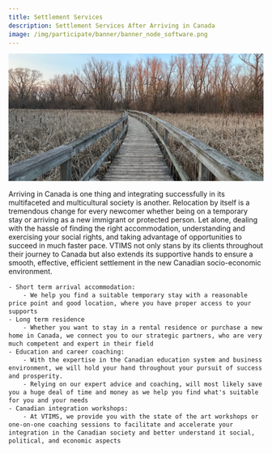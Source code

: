 ```yaml
---
title: Settlement Services
description: Settlement Services After Arriving in Canada
image: /img/participate/banner/banner_node_software.png
---
```




![Node Software](/img/participate/banner/Settlement1.jpg)


Arriving in Canada is one thing and integrating successfully in its multifaceted and multicultural society is another. Relocation by itself is a tremendous change for every newcomer whether being on a temporary stay or arriving as a new immigrant or protected person. Let alone, dealing with the hassle of finding the right accommodation, understanding  and exercising your social rights, and taking advantage of opportunities to succeed in much faster pace.  VTIMS not only stans by its clients throughout their journey to Canada but also extends its supportive hands to ensure a smooth, effective, efficient settlement in the new Canadian socio-economic environment.  

	- Short term arrival accommodation:
		- We help you find a suitable temporary stay with a reasonable price point and good location, where you have proper access to your supports
	- Long term residence
		- Whether you want to stay in a rental residence or purchase a new home in Canada, we connect you to our strategic partners, who are very much competent and expert in their field
	- Education and career coaching:
		- With the expertise in the Canadian education system and business environment, we will hold your hand throughout your pursuit of success and prosperity. 
		- Relying on our expert advice and coaching, will most likely save you a huge deal of time and money as we help you find what's suitable for you and your needs
	- Canadian integration workshops:
		- At VTIMS, we provide you with the state of the art workshops or one-on-one coaching sessions to facilitate and accelerate your integration in the Canadian society and better understand it social, political, and economic aspects


<!-- **IOTA networks consist of interconnected nodes that run the same node software. This software gives nodes read/write access to the Tangle, allows them to validate transactions, and allows them to store transactions in their local ledgers.**

## Hornet

HORNET is a powerful, community-driven IOTA node software written in Go. It is easy to install and runs on low-end devices like the Raspberry Pi 4. Hornet is being built and maintained by a group of community developers alongside the IOTA Foundation. Hornet is a full-fledged software providing full node capabilities including full support of the Chrysalis network update.

By running your own node you have the following benefits:

You have direct access to an IOTA network instead of having to connect to and trust someone else's node You help the IOTA network to become more distributed and more resilient by validating messages and value transactions in the IOTA network.

The Hornet Software will be further developed to run in the upcoming decentralized IOTA 2.0 network.

The full documentation for Hornet can be found here:

- [Hornet Documentation](/hornet/welcome)

The source code of the software can be found here:

- [Hornet GitHub](https://github.com/gohornet/hornet)

### Hornet Installation guides:

Standard installation following the Hornet Documentation:

- [Hornet documentation - set up a node](/hornet/getting_started)

### Hornet Community Tutorials:

Guides and easy one - line installations scripts created by IOTA community members:

- Nuriels playbook installation using Docker: [Nuriel's playbook](https://github.com/nuriel77/hornet-playbook)

- DeMicheles one-liner using Nuriels Playbook: [Install Hornet](https://github.com/demichele/install-hornet-1.5)

- Step-by-Step guide for Windows users by Phylo:

  - [Hornet node Installation guide Part 1](https://phyloiota.medium.com/iota-hornet-node-installation-81747de28338)
  - [Hornet node Installation guide Part 2](https://phyloiota.medium.com/iota-hornet-node-installation-2-8f2639e04d1d)

- [SWARM Hornet](https://github.com/tanglebay/swarm)

- Install Hornet Mainnet Node using `apt`: [Svenger 87 Alphanet Tutorial](https://github.com/svenger87/hornet-alphanet-tutorial)

- Run Hornet on a Raspberry Pi: [Raspihive Hornet](https://docs.raspihive.org/docs/install#45-first-start-of-raspihive-and-installation-of-the-hornet-node)

## BEE

The IOTA Foundation aims to allow machines of all performance levels to contribute to the IOTA network, from microcontrollers to phones, web browsers, and servers.

Therefore, Bee is being developed as a modular collection of extendable crates, which expose foreign function interfaces (FFIs) for the next iteration of client libraries.

Bee is together with Hornet the second Node software implemented to run on the IOTA Mainnet.

Bee will also be further developed to be a reference implementation in the upcoming decentralized IOTA 2.0 Mainnet.

The full documentation for BEE can be found here:

- [BEE Documentation](/bee/getting_started)

The source code of the software can be found here:

- [Bee GitHub](https://github.com/iotaledger/bee)

### BEE Installation guides

Standard installation following the Bee Documentation:

- [Set up a BEE Node](/bee/setup_a_node)

### Bee Community Tutorials:

- [SWARM Bee](https://github.com/tanglebay/swarm)

## GoShimmer

GoShimmer is a prototype node software exploring the implementation of IOTA 2.0. It is a research and engineering project from the IOTA Foundation seeking to evaluate Coordicide concepts by implementing them in a node software.

Due to the prototypical nature of the project, things written today may reflect how things are tomorrow.

The software is written in Go and is currently the software used in the IOTA 2.0 DevNet where the upcoming IOTA 2.0 version without a coordinator node is tested and optimized in collaboration with a huge amount of community contributors. GoShimmer allows testing and analyzing all upcoming features of IOTA and is therefore an essential part of the ongoing IOTA Research.

GoShimmer will not be developed as an upcoming Mainnet node Software.

The full documentation for GoShimmer can be found here:

- [GoShimmer Documentation](/goshimmer/welcome)

The source code of the software can be found here:

- [GoShimmer GitHub](https://github.com/iotaledger/goshimmer)

### GoShimmer Installation guides

Standard installation following the Documentation:

- [GoShimmer Node Setup](/goshimmer/tutorials/setup)

### GoShimmer community tutorials:

- Nuriels GoShimmer Playbook: [Nuriel77 GoShimmer](https://github.com/nuriel77/goshimmer-playbook)
- DeMichelle Shell Script: [DeMichelle GoShimmer](https://github.com/demichele/install-goshimmer)
- [SWARM GoShimmer](https://github.com/tanglebay/swarm)

## Chronicle Permanode

Chronicle provides tools for managing and accessing permanode solutions using the IOTA actor framework backstage. With Chronicle, you can:

- Store IOTA messages in real-time, using one or more Scylla clusters
- Explore stored messages using an HTTP API
- Store the data you want by modifying incoming messages
- Filter data to store it how and where you want (work in progress)

The full documentation for Chronicle Permanodes can be found here:

- [Chronicle Documentation/GitHub](https://github.com/iotaledger/chronicle.rs)

## WASP Smart Contract Node

Wasp is a node software developed by the IOTA Foundation to run the IOTA Smart Contract Protocol (ISCP in short) on top of the IOTA Tangle.

Wasp is still a work in progress and is purely for development and testing purposes. It runs in combination with GoShimmer Nodes on the IOTA 2.0 DevNet.

The full documentation for WASP Smart Contract Nodes can be found here:

- [WASP Documentation/GitHub](https://github.com/iotaledger/wasp)

Thanks to the great team of Zignartech, a docker image for a full installation of a wasp node with the corresponding goshimmer node is available, so you will have a super easy setup for your IOTA smartcontract development and tests:

- [Wasp / Goshimmer Docker image](https://hub.docker.com/r/zignartech/wasp) -->
